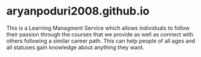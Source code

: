 # aryanpoduri2008.github.io
This is a Learning Managment Service which allows individuals to follow their passion through the courses that we provide as well as connect with others following a similar career path. This can help people of all ages and all statuses gain knowledge about anything they want.
